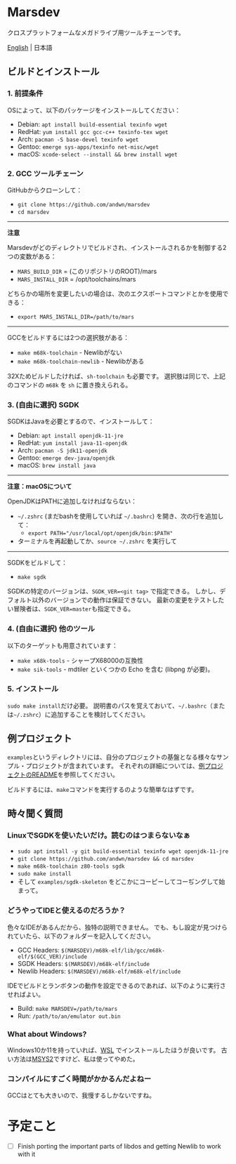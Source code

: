 # Marsdev

クロスプラットフォームなメガドライブ用ツールチェーンです。

[English](README.md) | 日本語

## ビルドとインストール

### 1. 前提条件

OSによって、以下のパッケージをインストールしてください：
 * Debian: `apt install build-essential texinfo wget`
 * RedHat: `yum install gcc gcc-c++ texinfo-tex wget`
 * Arch: `pacman -S base-devel texinfo wget`
 * Gentoo: `emerge sys-apps/texinfo net-misc/wget`
 * macOS: `xcode-select --install && brew install wget`


### 2. GCC ツールチェーン

GitHubからクローンして：
 - `git clone https://github.com/andwn/marsdev`
 - `cd marsdev`

---
**注意**

Marsdevがどのディレクトリでビルドされ、インストールされるかを制御する2つの変数がある：
 - `MARS_BUILD_DIR` = (このリポジトリのROOT)/mars
 - `MARS_INSTALL_DIR` = /opt/toolchains/mars

どちらかの場所を変更したいの場合は、次のエクスポートコマンドとかを使用できる：
 - `export MARS_INSTALL_DIR=/path/to/mars`

---

GCCをビルドするには2つの選択肢がある：
 - `make m68k-toolchain` - Newlibがない
 - `make m68k-toolchain-newlib` - Newlibがある

32Xためビルドしたければ、`sh-toolchain` も必要です。
選択肢は同じで、上記のコマンドの `m68k` を `sh` に置き換えられる。


### 3. (自由に選択) SGDK

SGDKはJavaを必要とするので、インストールして：
 * Debian: `apt install openjdk-11-jre`
 * RedHat: `yum install java-11-openjdk`
 * Arch: `pacman -S jdk11-openjdk`
 * Gentoo: `emerge dev-java/openjdk`
 * macOS: `brew install java`

---
**注意：macOSについて**

OpenJDKはPATHに追加しなければならない：
 - `~/.zshrc` (まだbashを使用していれば `~/.bashrc`) を開き、次の行を追加して：
    - `export PATH="/usr/local/opt/openjdk/bin:$PATH"`
 - ターミナルを再起動してか、`source ~/.zshrc` を実行して

---

SGDKをビルドして：
 - `make sgdk`

SGDKの特定のバージョンは、`SGDK_VER=<git tag>` で指定できる。
しかし、デフォルト以外のバージョンでの動作は保証できない。
最新の変更をテストしたい冒険者は、`SGDK_VER=master`も指定できる。


### 4. (自由に選択) 他のツール

以下のターゲットも用意されています：
 - `make x68k-tools` - シャープX68000の互換性
 - `make sik-tools` - mdtiler といくつかの Echo を含む (libpng が必要)。


### 5. インストール

`sudo make install`だけ必要。
説明書のパスを覚えておいて、`~/.bashrc`（または`~/.zshrc`）に追加することを検討してください。


## 例プロジェクト

`examples`というディレクトリには、自分のプロジェクトの基盤となる様々なサンプル・プロジェクトが含まれています。
それぞれの詳細については、[例プロジェクトのREADME](examples/README.md)を参照してください。

ビルドするには、`make`コマンドを実行するのような簡単なはずです。


## 時々聞く質問

### LinuxでSGDKを使いたいだけ。読むのはつまらないなぁ

 - `sudo apt install -y git build-essential texinfo wget openjdk-11-jre`
 - `git clone https://github.com/andwn/marsdev && cd marsdev`
 - `make m68k-toolchain z80-tools sgdk`
 - `sudo make install`
 - そして `examples/sgdk-skeleton` をどこかにコーピーしてコーぢングして始まって。


### どうやってIDEと使えるのだろうか？

色々なIDEがあるんだから、独特の説明できません。
でも、もし設定が見つけられていたら、以下のフォルダーを記入してください。

 * GCC Headers: `$(MARSDEV)/m68k-elf/lib/gcc/m68k-elf/$(GCC_VER)/include`
 * SGDK Headers: `$(MARSDEV)/m68k-elf/include`
 * Newlib Headers: `$(MARSDEV)/m68k-elf/m68k-elf/include`

IDEでビルドとランボタンの動作を設定できるのであれば、以下のように実行させればよい。

 * Build: `make MARSDEV=/path/to/mars`
 * Run: `/path/to/an/emulator out.bin`


### What about Windows?

Windows10か11を持っていれば、[WSL](https://learn.microsoft.com/ja-jp/windows/wsl/install)
でインストールしたほうが良いです。
古い方法は[MSYS2](doc/install_msys_legacy.md)ですけど、私は使ってやめた。


### コンパイルにすごく時間がかかるんだよねー

GCCはとても大きいので、我慢するしかないですね。


# 予定こと

 - [ ] Finish porting the important parts of libdos and getting Newlib to work with it
